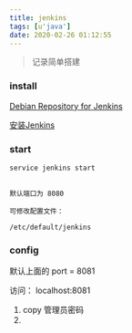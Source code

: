 ```yaml
---
title: jenkins
tags: [u'java']
date: 2020-02-26 01:12:55
---
```


> 记录简单搭建


### install

[Debian Repository for Jenkins](https://pkg.jenkins.io/debian/)


[安装Jenkins](https://jenkins.io/zh/doc/book/installing/)



### start

```
service jenkins start


默认端口为 8080

可修改配置文件：

/etc/default/jenkins
```

### config

默认上面的 port = 8081

访问： localhost:8081

1. copy 管理员密码
2.

